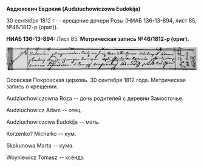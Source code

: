 **Авдюхович Евдокия (Audziuchowiczowa Eudokija)**

30 сентября 1812 г -- крещение дочери Розы (НИАБ 136-13-894, лист 85,
№46/1812-р (ориг)).

**НИАБ 136-13-894:** Лист 85. **Метрическая запись №46/1812-р (ориг).**

![](./media/d85e85024a0d1450fd13e5a9fb8ded141dea1f52.png)

Осовская Покровская церковь. 30 сентября 1812 года. Метрическая запись о
крещении.

Audziuchowiczowna Roza -- дочь родителей с деревни Замосточье.

Audziuchowicz Adam -- отец.

Audziuchowiczowa Eudokija -- мать.

Korzenko? Michałko -- кум.

Skakunowa Marta -- кума.

Woyniewicz Tomasz -- ксёндз.
